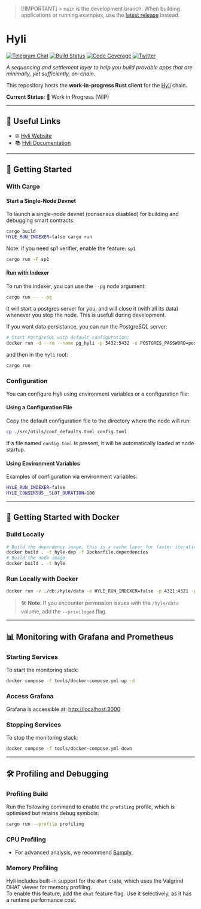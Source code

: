 > [!IMPORTANT] > `main` is the development branch.
> When building applications or running examples, use the [latest release](https://github.com/hyli-org/hyli/releases) instead.

# Hyli

[![Telegram Chat][tg-badge]][tg-url]
[![Build Status][actions-badge]][actions-url]
[![Code Coverage][codecov-badge]][codecov-url]
[![Twitter][twitter-badge]][twitter-url]

_A sequencing and settlement layer to help you build provable apps that are minimally, yet sufficiently, on-chain._

This repository hosts the **work-in-progress Rust client** for the [Hyli](https://hyli.org) chain.

**Current Status**: 🚧 Work in Progress (WIP)

---

## 📎 Useful Links

- 🌐 [Hyli Website](https://www.hyli.org/)
- 📚 [Hyli Documentation](https://docs.hyli.org)

---

## 🚀 Getting Started

### With Cargo

#### Start a Single-Node Devnet

To launch a single-node devnet (consensus disabled) for building and debugging smart contracts:

```bash
cargo build
HYLE_RUN_INDEXER=false cargo run
```

Note: if you need sp1 verifier, enable the feature: `sp1`

```sh
cargo run -F sp1
```

#### Run with Indexer

To run the indexer, you can use the `--pg` node argument:

```sh
cargo run -- --pg
```

It will start a postgres server for you, and will close it (with all its data) whenever you stop the node.
This is usefull during development.

If you want data persistance, you can run the PostgreSQL server:

```bash
# Start PostgreSQL with default configuration:
docker run -d --rm --name pg_hyli -p 5432:5432 -e POSTGRES_PASSWORD=postgres postgres
```

and then in the `hyli` root:

```sh
cargo run
```

### Configuration

You can configure Hyli using environment variables or a configuration file:

#### Using a Configuration File

Copy the default configuration file to the directory where the node will run:

```bash
cp ./src/utils/conf_defaults.toml config.toml
```

If a file named `config.toml` is present, it will be automatically loaded at node startup.

#### Using Environment Variables

Examples of configuration via environment variables:

```bash
HYLE_RUN_INDEXER=false
HYLE_CONSENSUS__SLOT_DURATION=100
```

---

## 🐳 Getting Started with Docker

### Build Locally

```bash
# Build the dependency image, this is a cache layer for faster iteration builds
docker build . -t hyle-dep -f Dockerfile.dependencies
# Build the node image
docker build . -t hyle
```

### Run Locally with Docker

```bash
docker run -v ./db:/hyle/data -e HYLE_RUN_INDEXER=false -p 4321:4321 -p 1234:1234 hyle
```

> 🛠️ **Note**: If you encounter permission issues with the `/hyle/data` volume, add the `--privileged` flag.

---

## 📊 Monitoring with Grafana and Prometheus

### Starting Services

To start the monitoring stack:

```bash
docker compose -f tools/docker-compose.yml up -d
```

### Access Grafana

Grafana is accessible at: [http://localhost:3000](http://localhost:3000)

### Stopping Services

To stop the monitoring stack:

```bash
docker compose -f tools/docker-compose.yml down
```

---

## 🛠️ Profiling and Debugging

### Profiling Build

Run the following command to enable the `profiling` profile, which is optimised but retains debug symbols:

```bash
cargo run --profile profiling
```

### CPU Profiling

- For advanced analysis, we recommend [Samply](https://github.com/mstange/samply).

### Memory Profiling

Hyli includes built-in support for the `dhat` crate, which uses the Valgrind DHAT viewer for memory profiling.  
To enable this feature, add the `dhat` feature flag. Use it selectively, as it has a runtime performance cost.

[actions-badge]: https://img.shields.io/github/actions/workflow/status/hyli-org/hyli/ci.yml?branch=main
[actions-url]: https://github.com/hyli-org/hyli/actions?query=workflow%3ATests+branch%3Amain
[codecov-badge]: https://codecov.io/gh/hyli-org/hyli/graph/badge.svg?token=S87GT99Q62
[codecov-url]: https://codecov.io/gh/hyli-org/hyli
[twitter-badge]: https://img.shields.io/twitter/follow/hyli_org
[twitter-url]: https://x.com/hyli_org
[tg-badge]: https://img.shields.io/endpoint?url=https%3A%2F%2Ftg.sumanjay.workers.dev%2Fhyli_org%2F&logo=telegram&label=chat&color=neon
[tg-url]: https://t.me/hyli_org
